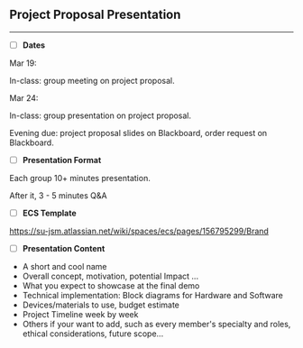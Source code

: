 ## Project Proposal Presentation

-----------

- [ ] **Dates**

Mar 19:

In-class: group meeting on project proposal.

Mar 24:

In-class: group presentation on project proposal.

Evening due: project proposal slides on Blackboard, order request on Blackboard.

- [ ] **Presentation Format**

Each group 10+ minutes presentation.

After it, 3 - 5 minutes Q&A

- [ ] **ECS Template**

https://su-jsm.atlassian.net/wiki/spaces/ecs/pages/156795299/Brand 

- [ ] **Presentation Content**

* A short and cool name
* Overall concept, motivation, potential Impact ...
* What you expect to showcase at the final demo
* Technical implementation: Block diagrams for Hardware and Software
* Devices/materials to use, budget estimate
* Project Timeline week by week
* Others if your want to add, such as every member's specialty and roles, ethical considerations, future scope...
